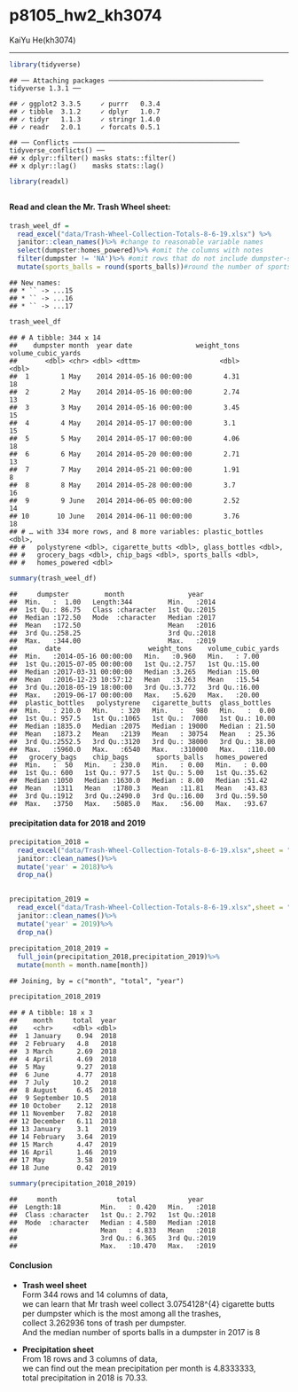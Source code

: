 p8105\_hw2\_kh3074
================
KaiYu He(kh3074)

------------------------------------------------------------------------

``` r
library(tidyverse)
```

    ## ── Attaching packages ─────────────────────────────────────── tidyverse 1.3.1 ──

    ## ✓ ggplot2 3.3.5     ✓ purrr   0.3.4
    ## ✓ tibble  3.1.2     ✓ dplyr   1.0.7
    ## ✓ tidyr   1.1.3     ✓ stringr 1.4.0
    ## ✓ readr   2.0.1     ✓ forcats 0.5.1

    ## ── Conflicts ────────────────────────────────────────── tidyverse_conflicts() ──
    ## x dplyr::filter() masks stats::filter()
    ## x dplyr::lag()    masks stats::lag()

``` r
library(readxl)
```

## 

#### Read and clean the Mr. Trash Wheel sheet:

``` r
trash_weel_df = 
  read_excel("data/Trash-Wheel-Collection-Totals-8-6-19.xlsx") %>%
  janitor::clean_names()%>% #change to reasonable variable names
  select(dumpster:homes_powered)%>% #omit the columns with notes
  filter(dumpster != 'NA')%>% #omit rows that do not include dumpster-specific data
  mutate(sports_balls = round(sports_balls))#round the number of sports balls to the nearest integer
```

    ## New names:
    ## * `` -> ...15
    ## * `` -> ...16
    ## * `` -> ...17

``` r
trash_weel_df
```

    ## # A tibble: 344 x 14
    ##    dumpster month  year date                weight_tons volume_cubic_yards
    ##       <dbl> <chr> <dbl> <dttm>                    <dbl>              <dbl>
    ##  1        1 May    2014 2014-05-16 00:00:00        4.31                 18
    ##  2        2 May    2014 2014-05-16 00:00:00        2.74                 13
    ##  3        3 May    2014 2014-05-16 00:00:00        3.45                 15
    ##  4        4 May    2014 2014-05-17 00:00:00        3.1                  15
    ##  5        5 May    2014 2014-05-17 00:00:00        4.06                 18
    ##  6        6 May    2014 2014-05-20 00:00:00        2.71                 13
    ##  7        7 May    2014 2014-05-21 00:00:00        1.91                  8
    ##  8        8 May    2014 2014-05-28 00:00:00        3.7                  16
    ##  9        9 June   2014 2014-06-05 00:00:00        2.52                 14
    ## 10       10 June   2014 2014-06-11 00:00:00        3.76                 18
    ## # … with 334 more rows, and 8 more variables: plastic_bottles <dbl>,
    ## #   polystyrene <dbl>, cigarette_butts <dbl>, glass_bottles <dbl>,
    ## #   grocery_bags <dbl>, chip_bags <dbl>, sports_balls <dbl>,
    ## #   homes_powered <dbl>

``` r
summary(trash_weel_df)
```

    ##     dumpster         month                year     
    ##  Min.   :  1.00   Length:344         Min.   :2014  
    ##  1st Qu.: 86.75   Class :character   1st Qu.:2015  
    ##  Median :172.50   Mode  :character   Median :2017  
    ##  Mean   :172.50                      Mean   :2016  
    ##  3rd Qu.:258.25                      3rd Qu.:2018  
    ##  Max.   :344.00                      Max.   :2019  
    ##       date                      weight_tons    volume_cubic_yards
    ##  Min.   :2014-05-16 00:00:00   Min.   :0.960   Min.   : 7.00     
    ##  1st Qu.:2015-07-05 00:00:00   1st Qu.:2.757   1st Qu.:15.00     
    ##  Median :2017-03-31 00:00:00   Median :3.265   Median :15.00     
    ##  Mean   :2016-12-23 10:57:12   Mean   :3.263   Mean   :15.54     
    ##  3rd Qu.:2018-05-19 18:00:00   3rd Qu.:3.772   3rd Qu.:16.00     
    ##  Max.   :2019-06-17 00:00:00   Max.   :5.620   Max.   :20.00     
    ##  plastic_bottles   polystyrene   cigarette_butts  glass_bottles   
    ##  Min.   : 210.0   Min.   : 320   Min.   :   980   Min.   :  0.00  
    ##  1st Qu.: 957.5   1st Qu.:1065   1st Qu.:  7000   1st Qu.: 10.00  
    ##  Median :1835.0   Median :2075   Median : 19000   Median : 21.50  
    ##  Mean   :1873.2   Mean   :2139   Mean   : 30754   Mean   : 25.36  
    ##  3rd Qu.:2552.5   3rd Qu.:3120   3rd Qu.: 38000   3rd Qu.: 38.00  
    ##  Max.   :5960.0   Max.   :6540   Max.   :310000   Max.   :110.00  
    ##   grocery_bags    chip_bags       sports_balls   homes_powered  
    ##  Min.   :  50   Min.   : 230.0   Min.   : 0.00   Min.   : 0.00  
    ##  1st Qu.: 600   1st Qu.: 977.5   1st Qu.: 5.00   1st Qu.:35.62  
    ##  Median :1050   Median :1630.0   Median : 8.00   Median :51.42  
    ##  Mean   :1311   Mean   :1780.3   Mean   :11.81   Mean   :43.83  
    ##  3rd Qu.:1912   3rd Qu.:2490.0   3rd Qu.:16.00   3rd Qu.:59.50  
    ##  Max.   :3750   Max.   :5085.0   Max.   :56.00   Max.   :93.67

#### precipitation data for 2018 and 2019

``` r
precipitation_2018 = 
  read_excel("data/Trash-Wheel-Collection-Totals-8-6-19.xlsx",sheet = "2018 Precipitation",skip = 1)%>%
  janitor::clean_names()%>%
  mutate('year' = 2018)%>%
  drop_na()

  
precipitation_2019 = 
  read_excel("data/Trash-Wheel-Collection-Totals-8-6-19.xlsx",sheet = "2019 Precipitation", skip = 1)%>%
  janitor::clean_names()%>%
  mutate('year' = 2019)%>%
  drop_na()
  
precipitation_2018_2019 = 
  full_join(precipitation_2018,precipitation_2019)%>% 
  mutate(month = month.name[month])
```

    ## Joining, by = c("month", "total", "year")

``` r
precipitation_2018_2019
```

    ## # A tibble: 18 x 3
    ##    month     total  year
    ##    <chr>     <dbl> <dbl>
    ##  1 January    0.94  2018
    ##  2 February   4.8   2018
    ##  3 March      2.69  2018
    ##  4 April      4.69  2018
    ##  5 May        9.27  2018
    ##  6 June       4.77  2018
    ##  7 July      10.2   2018
    ##  8 August     6.45  2018
    ##  9 September 10.5   2018
    ## 10 October    2.12  2018
    ## 11 November   7.82  2018
    ## 12 December   6.11  2018
    ## 13 January    3.1   2019
    ## 14 February   3.64  2019
    ## 15 March      4.47  2019
    ## 16 April      1.46  2019
    ## 17 May        3.58  2019
    ## 18 June       0.42  2019

``` r
summary(precipitation_2018_2019)
```

    ##     month               total             year     
    ##  Length:18          Min.   : 0.420   Min.   :2018  
    ##  Class :character   1st Qu.: 2.792   1st Qu.:2018  
    ##  Mode  :character   Median : 4.580   Median :2018  
    ##                     Mean   : 4.833   Mean   :2018  
    ##                     3rd Qu.: 6.365   3rd Qu.:2019  
    ##                     Max.   :10.470   Max.   :2019

#### Conclusion

-   **Trash weel sheet**  
    Form 344 rows and 14 columns of data,  
    we can learn that Mr trash weel collect 3.0754128^{4} cigarette
    butts per dumpster which is the most among all the trashes,  
    collect 3.262936 tons of trash per dumpster.  
    And the median number of sports balls in a dumpster in 2017 is 8

-   **Precipitation sheet**  
    From 18 rows and 3 columns of data,  
    we can find out the mean precipitation per month is 4.8333333,  
    total precipitation in 2018 is 70.33.
